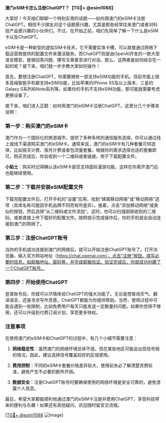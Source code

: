 **澳门eSIM卡怎么注册ChatGPT？【TG💪+ @esim1088】**

大家好！今天咱们聊聊一个特别实用的话题——如何用澳门的eSIM卡注册ChatGPT。相信不少朋友对这个话题感兴趣，尤其是那些经常往来澳门或者对科技产品感兴趣的小伙伴们。不过，在开始之前，咱们先简单了解一下什么是eSIM卡以及ChatGPT。

eSIM卡是一种新型的虚拟SIM卡技术，它不需要实体卡槽，可以直接通过网络下载运营商提供的配置文件来激活服务。而ChatGPT则是由OpenAI开发的一款大型语言模型，能够回答问题、撰写文章甚至进行对话。那么，这两者是如何结合在一起的呢？接下来，咱们就一步步教大家如何操作！

首先，要想注册ChatGPT，你需要拥有一部支持eSIM功能的手机。目前市面上很多高端智能手机都支持eSIM功能，比如苹果的iPhone XS及以上版本、三星的Galaxy S系列和Note系列等。如果你的手机不支持eSIM功能，那可能就需要考虑更换设备了。

接下来，咱们进入正题：如何用澳门的eSIM卡注册ChatGPT。这里分几个步骤来说明：

### 第一步：购买澳门的eSIM卡

澳门作为一个国际化的旅游城市，提供了多种多样的通信服务选择。你可以通过线上或线下渠道购买澳门的eSIM卡。通常来说，澳门的eSIM卡有几种套餐可供选择，比如按天计费、按月计费或者包流量套餐。根据你的需求选择合适的套餐即可。购买完成后，你会收到一个二维码或者链接，用于下载配置文件。

**小贴士**：购买时记得确认该eSIM卡是否支持国际漫游功能，这样在你离开澳门后也能继续使用。

### 第二步：下载并安装eSIM配置文件

下载完配置文件后，打开手机的“设置”应用，找到“蜂窝移动网络”或“移动网络”选项（具体名称可能因手机品牌不同而有所差异）。接着，点击“添加移动网络”或类似的按钮，然后选择“从二维码或文件添加”。这时，你可以扫描刚刚收到的二维码，或者直接上传下载好的配置文件。按照提示完成操作后，你的手机就会自动连接到澳门的网络了。

### 第三步：注册ChatGPT账号

当你的手机成功连接到澳门的网络后，就可以开始注册ChatGPT账号了。打开浏览器，输入官方网站地址（https://chat.openai.com），点击“注册”按钮。填写必要的信息，如邮箱地址、密码等，并完成邮箱验证。验证完成后，你就成功创建了一个ChatGPT账号。

### 第四步：开始使用ChatGPT

登录账号后，你就可以尽情体验ChatGPT的强大功能了。无论是想查询天气、翻译语言，还是寻求写作灵感，ChatGPT都能为你提供帮助。当然，使用过程中可能会遇到一些限制，比如免费用户每天只能发送一定数量的问题。如果你觉得不够用，还可以升级到付费订阅计划，享受更多特权。

### 注意事项

在使用澳门的eSIM卡和ChatGPT的过程中，有几个小细节需要注意：

1. **网络稳定性**：虽然澳门的网络环境总体不错，但在某些地区可能会出现信号弱的情况。因此，建议选择信号覆盖较好的区域使用。
   
2. **费用控制**：不同的eSIM卡套餐价格差异较大，使用前务必了解清楚资费标准，避免产生不必要的额外开销。

3. **数据安全**：注册ChatGPT账号时要确保使用的网络环境是安全可靠的，避免泄露个人信息。

最后，希望大家都能顺利地通过澳门的eSIM卡注册并使用ChatGPT，享受科技带来的便利与乐趣！如果还有其他疑问，欢迎随时留言交流哦。

[[TG💪+ @esim1088](https://t.me/s/esim1088) ![Image](https://i.postimg.cc/4NQfJmqS/Snipaste-2025-05-13-00-14-12.png)]